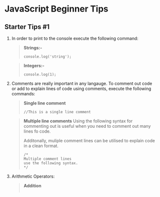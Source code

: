 # JavaScript Beginner Tips

## Starter Tips #1
1. In order to print to the console execute the following command:

    >**Strings:-**
    >```
    >console.log('string');
    >```

    >**Integers:-**
    >```
    >console.log(1);
    >```

2. Comments are really important in any langauge. To comment out code or add to explain lines of code using comments, execute the following commands:

    >**Single line comment**
    >```
    >//This is a single line comment
    >```

    >**Multiple line comments**
    > Using the following syntax for commenting out is useful when you need to comment out many lines fo code.
    >
    >Additonally, muliple comment lines can be utilised to explain code in a clean format.
    >```
    >/*
    >Multiple comment lines
    >use the following syntax.
    >*/
    >```

3. Arithmetic Operators:

    >**Addition**
    >```
    >
    >```
